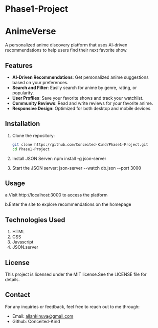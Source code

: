 # Phase1-Project
# AnimeVerse 

A personalized anime discovery platform that uses AI-driven recommendations to help users find their next favorite show.

## Features

- **AI-Driven Recommendations**: Get personalized anime suggestions based on your preferences.
- **Search and Filter**: Easily search for anime by genre, rating, or popularity.
- **User Profiles**: Save your favorite shows and track your watchlist.
- **Community Reviews**: Read and write reviews for your favorite anime.
- **Responsive Design**: Optimized for both desktop and mobile devices.

## Installation

1. Clone the repository:
   ```bash
   git clone https://github.com/Conceited-Kind/Phase1-Project.git
   cd Phase1-Project

2. Install JSON Server:
   npm install -g json-server

3. Start the JSON server:
   json-server --watch db.json --port 3000

## Usage
a.Visit http://localhost:3000 to access the platform

b.Enter the site to explore recommendations on the homepage

## Technologies Used
1. HTML
2. CSS
3. Javascript
4. JSON.server

## License
  This project is licensed under the MIT license.See the LICENSE file for details.

## Contact
For any inquiries or feedback, feel free to reach out to me through:
 - Email: allankinuva@gmail.com
 - Github: Conceited-Kind
   